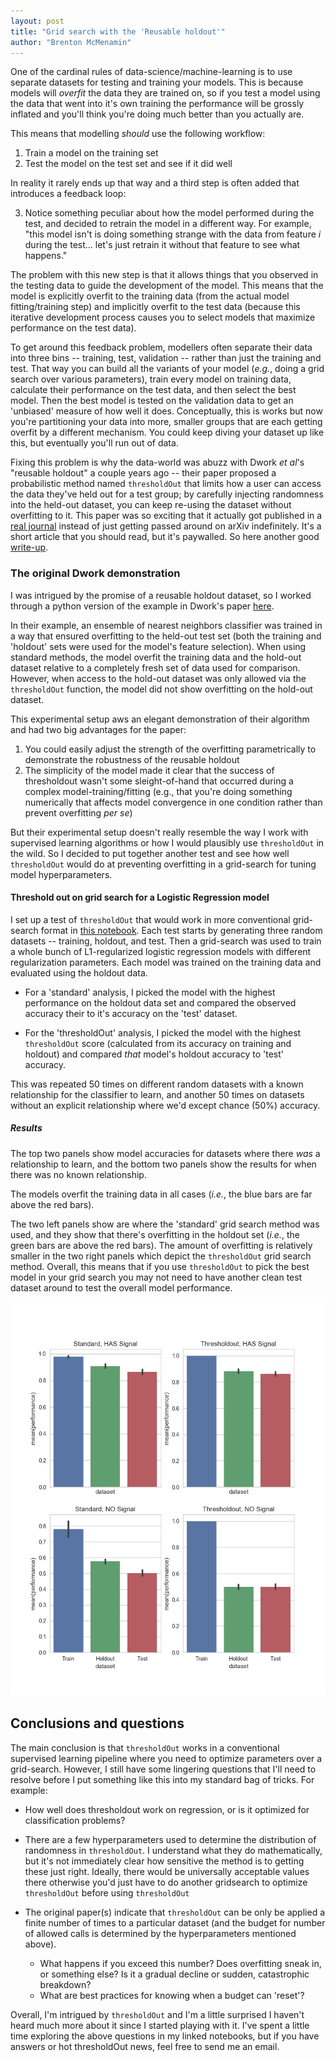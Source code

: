 ```yaml
---
layout: post
title: "Grid search with the 'Reusable holdout'"
author: "Brenton McMenamin"
---
```

 
One of the cardinal rules of data-science/machine-learning is to use separate datasets for testing and training your models. This is because models will _overfit_ the data they are trained on, so if you test a model using the data that went into it's own training the performance will be grossly inflated and you'll think you're doing much better than you actually are.
 
This means that modelling *should* use the following workflow:
 
1. Train a model on the training set
2. Test the model on the test set and see if it did well
 
In reality it rarely ends up that way and a third step is often added that  introduces a feedback loop:
 
3. Notice something peculiar about how the model performed during the test, and decided to retrain the model in a different way. For example, "this model isn't is doing something strange with the data from feature _i_ during the test... let's just retrain it without that feature to see what happens."
 
The problem with this new step is that it allows things that you observed in the testing data to guide the development of the model. This means that the model is explicitly overfit to the training data (from the actual model fitting/training step) and implicitly overfit to the test data (because this iterative development process causes you to select models that maximize performance on the test data).
 
To get around this feedback problem, modellers often separate their data into three bins -- training, test, validation -- rather than just the training and test. That way you can build all the variants of your model (*e.g.*, doing a grid search over various parameters), train every model on training data, calculate their performance on the test data, and then select the best model. Then the best model is tested on the validation data to get an 'unbiased' measure of how well it does. Conceptually, this is works but now you're partitioning your data into more, smaller groups that are each getting overfit by a different mechanism. You could keep diving your dataset up like this, but eventually you'll run out of data.
 
Fixing this problem is why the data-world was abuzz with Dwork *et al*'s "reusable holdout" a couple years ago -- their paper proposed a probabilistic method named `thresholdOut` that limits how a user can access the data they've held out for a test group; by carefully injecting randomness into the held-out dataset, you can keep re-using the dataset without overfitting to it. This paper was so exciting that it actually got published in a [real journal](http://science.sciencemag.org/content/349/6248/636) instead of just getting passed around on arXiv indefinitely. It's a short article that you should read, but it's paywalled. So here another good [write-up](https://research.googleblog.com/2015/08/the-reusable-holdout-preserving.html).
 
### The original Dwork demonstration
 
I was intrigued by the promise of a reusable holdout dataset, so I worked through a python version of the example in Dwork's paper [here](https://github.com/bmcmenamin/thresholdOut-explorations/blob/master/original_method/Threshold%20out%20demos%20--%20Dwork's%20original%20method.ipynb).
 
In their example, an ensemble of nearest neighbors classifier was trained in a way that ensured overfitting to the held-out test set (both the training and 'holdout' sets were used for the model's feature selection). When using standard methods, the model overfit the training data and the hold-out dataset relative to a completely fresh set of data used for comparison. However, when access to the hold-out dataset was only allowed via the `thresholdOut` function, the model did not show overfitting on the hold-out dataset. 
 
This experimental setup aws an elegant demonstration of their algorithm and had two big advantages for the paper:
1. You could easily adjust the strength of the overfitting parametrically to demonstrate the robustness of the reusable holdout
2. The simplicity of the model made it clear that the success of thresholdout wasn't  some sleight-of-hand that occurred during a complex model-training/fitting (e.g., that you're doing something numerically that affects model convergence in one condition rather than prevent overfitting *per se*)
 
But their experimental setup doesn't really resemble the way I work with supervised learning algorithms or how I would plausibly use `thresholdOut` in the wild. So I decided to put together another test and see how well `thresholdOut` would do at preventing overfitting in a grid-search for tuning model hyperparameters.
 
 
#### Threshold out on grid search for a Logistic Regression model
 
 
I set up a test of `thresholdOut` that would work in more conventional grid-search format in [this notebook](https://github.com/bmcmenamin/thresholdOut-explorations/blob/master/Threshold%20out%20demos%20--%20tuning%20parameters%20for%20linear%20regression.ipynb). Each test starts by generating three random datasets -- training, holdout, and test. Then a grid-search was used to train a whole bunch of L1-regularized logistic regression models with different regularization parameters. Each model was trained on the training data and evaluated using the holdout data.
 
* For a 'standard' analysis, I picked the model with the highest performance on the holdout data set and compared the observed accuracy their to it's accuracy on the 'test' dataset.
 
* For the 'thresholdOut' analysis, I picked the model with the highest `thresholdOut` score (calculated from its accuracy on training and holdout) and compared _that_ model's holdout accuracy to 'test' accuracy.
 
This was repeated 50 times on different random datasets with a known relationship for the classifier to learn, and another 50 times on datasets without an explicit relationship where we'd except chance (50%) accuracy.
 
##### Results
 
The top two panels show model accuracies for datasets where there *was* a relationship to learn, and the bottom two panels show the results for when there was no known relationship.
 
 
The models overfit the training data in all cases (*i.e.*, the blue bars are far above the red bars).
 
The two left panels show are where the 'standard' grid search method was used, and they show that there's overfitting in the holdout set (*i.e.*, the green bars are above the red bars). The amount of overfitting is relatively smaller in the two right panels which depict the `thresholdOut` grid search method. Overall, this means that if you use `thresholdOut` to pick the best model in your grid search you may not need to have another clean test dataset around to test the overall model performance.
 
 
<img src="/figs/dwork/thresholdOut_classifier_results.png" width="600">
 
## Conclusions and questions
 
The main conclusion is that `thresholdOut` works in a conventional supervised learning pipeline where you need to optimize parameters over a grid-search. However, I still have some lingering questions that I'll need to resolve before I put something like this into my standard bag of tricks. For example:
  
* How well does thresholdout work on regression, or is it optimized for classification problems?
 
* There are a few hyperparameters used to determine the distribution of randomness in `thresholdOut`. I understand what they do mathematically, but it's not immediately clear how sensitive the method is to getting these just right. Ideally, there would be universally acceptable values there otherwise you'd just have to do another gridsearch to optimize `thresholdOut` before using `thresholdOut`
 
* The original paper(s) indicate that `thresholdOut` can be only be applied a finite number of times to a particular dataset (and the budget for number of allowed calls is determined by the hyperparameters mentioned above).
    * What happens if you exceed this number? Does overfitting sneak in, or something else? Is it a gradual decline or sudden, catastrophic breakdown?
    * What are best practices for knowing when a budget can 'reset'?
 
Overall, I'm intrigued by `thresholdOut` and I'm a little surprised I haven't heard much more about it since I started playing with it. I've spent a little time exploring the above questions in my linked notebooks, but if you have answers or hot thresholdOut news, feel free to send me an email.